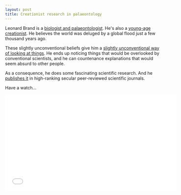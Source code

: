 ```yaml
---
layout: post
title: Creationist research in palaeontology
---
```

Leonard Brand is a [biologist and palaeontologist](http://resweb.llu.edu/lbrand/). He's also a [young-age creationist](http://www.universitypress.andrews.edu/catalog.php?key=198). He believes the world was deluged by a global flood just a few thousand years ago.

These slightly unconventional beliefs give him a [slightly unconventional way of looking at things](/2010/06/16/a-christian-approach-to-science/). He ends up noticing things that would be overlooked by conventional scientists, and he can countenance explanations that would seem absurd to other people.

As a consequence, he does some fascinating scientific research. And he [publishes it](http://resweb.llu.edu/lbrand/articles.html) in high-ranking secular peer-reviewed scientific journals.

Have a watch...

<iframe width="560" height="315" src="//www.youtube.com/embed/dQI67RW9UYA" frameborder="0" allowfullscreen></iframe>
